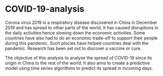 # COVID-19-analysis
Corona virus 2019 is a respiratory disease discovered in China in December 2019 and has spread to other parts of the world. It has caused disruptions in the daily activities hence slowing down the economic activities. Some countries have also had to do an economic trade-off to support their people during this pandemic. Such plocies have helped countries deal with the pandemic. Research has been set out to discover a vaccine or cure.  

The objective of this analysis to analyse the spread of COVID-19 since its origin in China to the rest of the world. It also aims to create a predictive model using time series algorithms to predict its spread in incoming days.
